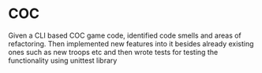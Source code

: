# COC
Given a CLI based COC game code, identified code smells and areas of
refactoring. Then implemented new features into it besides already
existing ones such as new troops etc and then wrote tests for testing
the functionality using unittest library
